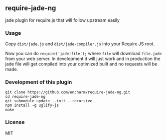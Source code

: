 ## require-jade-ng

jade plugin for require.js that will follow upstream easily

### Usage

Copy `dist/jade.js` and `dist/jade-compiler.js` into your Require.JS root.

Now you can do `require('jade!file');` where `file` will download `file.jade` from your web server.
In development it will just work and in production the jade file will get compiled into your optimized built and no requests will be made.

### Development of this plugin
```
git clone https://github.com/encharm/require-jade-ng.git
cd require-jade-ng
git submodule update --init --recursive
npm install -g uglify-js
make
```
### License

MIT

